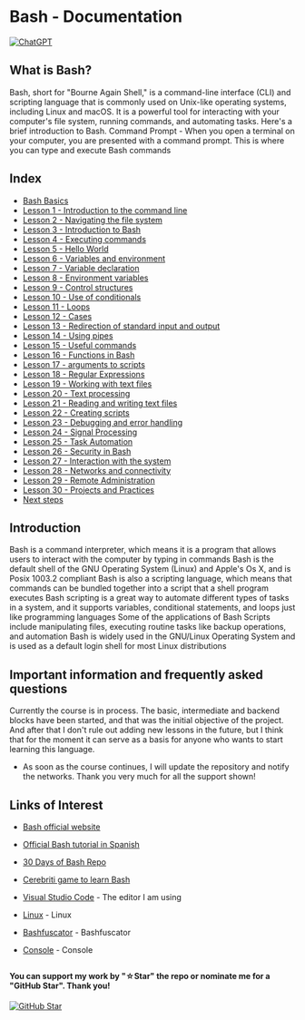 # Bash - Documentation

[![ChatGPT](https://img.shields.io/badge/ChatGPT-GPT--4-7CF178?style=for-the-badge&logo=openai&logoColor=white&labelColor=101010)](https://platform.openai.com)

## What is Bash?

Bash, short for "Bourne Again Shell," is a command-line interface (CLI) and scripting language that is commonly used on Unix-like operating systems, including Linux and macOS. It is a powerful tool for interacting with your computer's file system, running commands, and automating tasks. Here's a brief introduction to Bash. Command Prompt - When you open a terminal on your computer, you are presented with a command prompt. This is where you can type and execute Bash commands

## Index

* [Bash Basics]()
* [Lesson 1 - Introduction to the command line]()
* [Lesson 2 - Navigating the file system]()
* [Lesson 3 - Introduction to Bash]()
* [Lesson 4 - Executing commands]()
* [Lesson 5 - Hello World](Hello-World.sh)
* [Lesson 6 - Variables and environment]()
* [Lesson 7 - Variable declaration](Variable.sh)
* [Lesson 8 - Environment variables]()
* [Lesson 9 - Control structures]()
* [Lesson 10 - Use of conditionals]()
* [Lesson 11 - Loops]()
* [Lesson 12 - Cases]()
* [Lesson 13 - Redirection of standard input and output]()
* [Lesson 14 - Using pipes]()
* [Lesson 15 - Useful commands]()
* [Lesson 16 - Functions in Bash](Functions.sh)
* [Lesson 17 - arguments to scripts]()
* [Lesson 18 - Regular Expressions]()
* [Lesson 19 - Working with text files]()
* [Lesson 20 - Text processing]()
* [Lesson 21 - Reading and writing text files]()
* [Lesson 22 - Creating scripts]()
* [Lesson 23 - Debugging and error handling]()
* [Lesson 24 - Signal Processing]()
* [Lesson 25 - Task Automation]()
* [Lesson 26 - Security in Bash]()
* [Lesson 27 - Interaction with the system]()
* [Lesson 28 - Networks and connectivity]()
* [Lesson 29 - Remote Administration]()
* [Lesson 30 - Projects and Practices]()
* [Next steps]()

## Introduction

Bash is a command interpreter, which means it is a program that allows users to interact with the computer by typing in commands Bash is the default shell of the GNU Operating System (Linux) and Apple's Os X, and is Posix 1003.2 compliant Bash is also a scripting language, which means that commands can be bundled together into a script that a shell program executes Bash scripting is a great way to automate different types of tasks in a system, and it supports variables, conditional statements, and loops just like programming languages Some of the applications of Bash Scripts include manipulating files, executing routine tasks like backup operations, and automation Bash is widely used in the GNU/Linux Operating System and is used as a default login shell for most Linux distributions

## Important information and frequently asked questions

Currently the course is in process. The basic, intermediate and backend blocks have been started, and that was the initial objective of the project. And after that I don't rule out adding new lessons in the future, but I think that for the moment it can serve as a basis for anyone who wants to start learning this language.

* As soon as the course continues, I will update the repository and notify the networks.
Thank you very much for all the support shown!

## Links of Interest

* [Bash official website](https://www.gnu.org/savannah-checkouts/gnu/bash/manual/bash.html)

* [Official Bash tutorial in Spanish](https://www.gnu.org/software/bash/manual/bash.html)

* [30 Days of Bash Repo](https://github.com/Bash-it/bash-it)

* [Cerebriti game to learn Bash](https://www.cerebriti.com/juegos-de-tecnologia/bash-scripting-(links))

* [Visual Studio Code](https://code.visualstudio.com/) - The editor I am using

* [Linux](https://www.linux.org/) - Linux

* [Bashfuscator](https://www.hackplayers.com/2023/07/bashfuscator-un-framework-modular-.html) - Bashfuscator

* [Console](https://help.ubuntu.com/kubuntu/desktopguide/es/terminals.html) - Console

##

#### You can support my work by "☆Star" the repo or nominate me for a "GitHub Star". Thank you!

[![GitHub Star](https://img.shields.io/badge/GitHub-Nominar_a_star-yellow?style=for-the-badge&logo=github&logoColor=white&labelColor=101010)](https://stars.github.com/nominate/)
